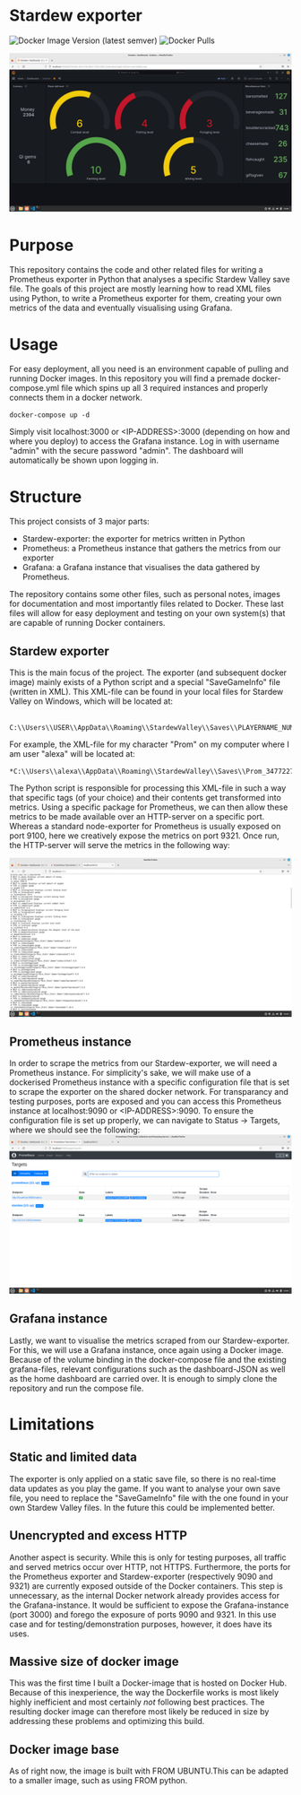 # Stardew exporter
![Docker Image Version (latest semver)](https://img.shields.io/docker/v/aleksandur24/stardewexporter)  ![Docker Pulls](https://img.shields.io/docker/pulls/aleksandur24/stardewexporter) 


![Image of dashboard](/img/Stardew_dashboard.png "Dashboard preview")


# Purpose 

This repository contains the code and other related files for writing a Prometheus exporter in Python that analyses a specific Stardew Valley save file. The goals of this project are mostly learning how to read XML files using Python, to write a Prometheus exporter for them, creating your own metrics of the data and eventually visualising using Grafana. 


# Usage
For easy deployment, all you need is an environment capable of pulling and running Docker images. In this repository you will find a premade docker-compose.yml file which spins up all 3 required instances and properly connects them in a docker network.

```console
docker-compose up -d
```
Simply visit localhost:3000 or \<IP-ADDRESS>:3000 (depending on how and where you deploy) to access the Grafana instance. Log in with username "admin" with the secure password "admin". The dashboard will automatically be shown upon logging in.

# Structure
This project consists of 3 major parts:
- Stardew-exporter: the exporter for metrics written in Python
- Prometheus: a Prometheus instance that gathers the metrics from our exporter
- Grafana: a Grafana instance that visualises the data gathered by Prometheus.

The repository contains some other files, such as personal notes, images for documentation and most importantly files related to Docker. These last files will allow for easy deployment and testing on your own system(s) that are capable of running Docker containers.

## Stardew exporter
This is the main focus of the project. The exporter (and subsequent docker image) mainly exists of a Python script and a special "SaveGameInfo" file (written in XML). This XML-file can be found in your local files for Stardew Valley on Windows, which will be located at:
```console
 C:\\Users\\USER\\AppData\\Roaming\\StardewValley\\Saves\\PLAYERNAME_NUMBERSTRING\\SaveGameInfo
```

For example, the XML-file for my character "Prom" on my computer where I am user "alexa" will be located at: 
```console
*C:\\Users\\alexa\\AppData\\Roaming\\StardewValley\\Saves\\Prom_347722748\\SaveGameInfo*
```

The Python script is responsible for processing this XML-file in such a way that specific tags (of your choice) and their contents get transformed into metrics. Using a specific package for Prometheus, we can then allow these metrics to be made available over an HTTP-server on a specific port. Whereas a standard node-exporter for Prometheus is usually exposed on port 9100, here we creatively expose the metrics on port 9321. Once run, the HTTP-server will serve the metrics in the following way:

![Image of exporter](/img/Stardew_Exporter.png "Metrics as seen served by HTTP-server")


## Prometheus instance
In order to scrape the metrics from our Stardew-exporter, we will need a Prometheus instance. For simplicity's sake, we will make use of a dockerised Prometheus instance with a specific configuration file that is set to scrape the exporter on the shared docker network. For transparancy and testing purposes, ports are exposed and you can access this Prometheus instance at localhost:9090 or \<IP-ADDRESS>:9090. To ensure the configuration file is set up properly, we can navigate to Status -> Targets, where we should see the following:
![Image of Prometheus instance](/img/Prometheus.png "Prometheus instance with targets to be scraped and status of said targets")

## Grafana instance
Lastly, we want to visualise the metrics scraped from our Stardew-exporter. For this, we will use a Grafana instance, once again using a Docker image. Because of the volume binding in the docker-compose file and the existing grafana-files, relevant configurations such as the dashboard-JSON as well as the home dashboard are carried over. It is enough to simply clone the repository and run the compose file.

# Limitations
## Static and limited data
The exporter is only applied on a static save file, so there is no real-time data updates as you play the game. If you want to analyse your own save file, you need to replace the "SaveGameInfo" file with the one found in your own Stardew Valley files. In the future this could be implemented better. 


## Unencrypted and excess HTTP
Another aspect is security. While this is only for testing purposes, all traffic and served metrics occur over HTTP, not HTTPS. Furthermore, the ports for the Prometheus exporter and Stardew-exporter (respectively 9090 and 9321) are currently exposed outside of the Docker containers. This step is unnecessary, as the internal Docker network already provides access for the Grafana-instance. It would be sufficient to expose the Grafana-instance (port 3000) and forego the exposure of ports 9090 and 9321. In this use case and for testing/demonstration purposes, however, it does have its uses.

## Massive size of docker image
This was the first time I built a Docker-image that is hosted on Docker Hub. Because of this inexperience, the way the Dockerfile works is most likely highly inefficient and most certainly *not* following best practices. The resulting docker image can therefore most likely be reduced in size by addressing these problems and optimizing this build. 

## Docker image base
As of right now, the image is built with FROM UBUNTU.This can be adapted to a smaller image, such as using FROM python.